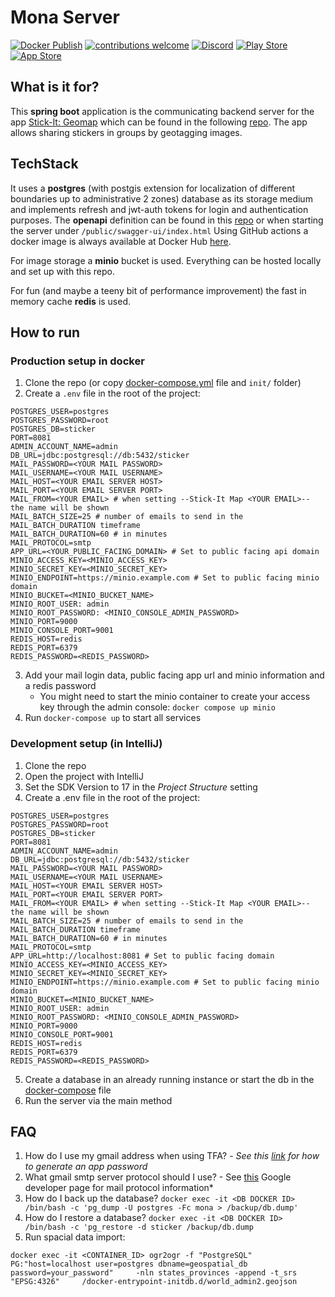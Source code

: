 # Mona Server

[![Docker Publish](https://github.com/lr101/MonaServer/actions/workflows/publish-docker.yml/badge.svg)](https://github.com/lr101/MonaServer/actions/workflows/publish-docker.yml)
[![contributions welcome](https://img.shields.io/badge/contributions-welcome-brightgreen.svg?style=flat)](https://github.com/lr101/stick-it/issues)
[![Discord](https://img.shields.io/badge/Discord-%235865F2.svg?style=for-the-badge&logo=discord&logoColor=white&style=flat)](https://discord.gg/ReMZ8j6S8X)
[![Play Store](https://img.shields.io/badge/Google_Play-414141?style=for-the-badge&logo=google-play&logoColor=white&style=flat)](https://play.google.com/store/apps/details?id=com.TheGermanApps.buff_lisa)
[![App Store](https://img.shields.io/badge/App_Store-0D96F6?style=for-the-badge&logo=app-store&logoColor=white&style=flat)](https://apps.apple.com/de/app/stick-it-geomap/id6446781455)


## What is it for?

This **spring boot** application is the communicating backend server for the app [Stick-It: Geomap](https://lr-projects.de/en/index.html) which can be found in the following [repo](https://github.com/lr101/stick-it).
The app allows sharing stickers in groups by geotagging images. 

## TechStack

It uses a **postgres** (with postgis extension for localization of different boundaries up to administrative 2 zones) database as its storage medium and implements refresh and jwt-auth tokens for login and authentication purposes. The **openapi** definition can be found in this [repo](https://github.com/lr101/MonaServerApi) or when starting the server under `/public/swagger-ui/index.html`
Using GitHub actions a docker image is always available at Docker Hub [here](https://hub.docker.com/repository/docker/lrprojects/stick-it-server/general).

For image storage a **minio** bucket is used. Everything can be hosted locally and set up with this repo.

For fun (and maybe a teeny bit of performance improvement) the fast in memory cache **redis** is used.

## How to run

### Production setup in docker

1. Clone the repo (or copy [docker-compose.yml](./docker-compose.yml) file and `init/` folder)
2. Create a `.env` file in the root of the project:

```dotenv
POSTGRES_USER=postgres
POSTGRES_PASSWORD=root
POSTGRES_DB=sticker
PORT=8081
ADMIN_ACCOUNT_NAME=admin
DB_URL=jdbc:postgresql://db:5432/sticker
MAIL_PASSWORD=<YOUR MAIL PASSWORD>
MAIL_USERNAME=<YOUR MAIL USERNAME>
MAIL_HOST=<YOUR EMAIL SERVER HOST>
MAIL_PORT=<YOUR EMAIL SERVER PORT>
MAIL_FROM=<YOUR EMAIL> # when setting --Stick-It Map <YOUR EMAIL>-- the name will be shown
MAIL_BATCH_SIZE=25 # number of emails to send in the MAIL_BATCH_DURATION timeframe
MAIL_BATCH_DURATION=60 # in minutes
MAIL_PROTOCOL=smtp
APP_URL=<YOUR_PUBLIC_FACING_DOMAIN> # Set to public facing api domain
MINIO_ACCESS_KEY=<MINIO_ACCESS_KEY>
MINIO_SECRET_KEY=<MINIO_SECRET_KEY>
MINIO_ENDPOINT=https://minio.example.com # Set to public facing minio domain
MINIO_BUCKET=<MINIO_BUCKET_NAME>
MINIO_ROOT_USER: admin
MINIO_ROOT_PASSWORD: <MINIO_CONSOLE_ADMIN_PASSWORD>
MINIO_PORT=9000
MINIO_CONSOLE_PORT=9001
REDIS_HOST=redis
REDIS_PORT=6379
REDIS_PASSWORD=<REDIS_PASSWORD>
```
3. Add your mail login data, public facing app url and minio information and a redis password
    - You might need to start the minio container to create your access key through the admin console: `docker compose up minio`
4. Run `docker-compose up` to  start all services


### Development setup (in IntelliJ)

1. Clone the repo
2. Open the project with IntelliJ
3. Set the SDK Version to 17 in the *Project Structure* setting
4. Create a .env file in the root of the project:
```dotenv
POSTGRES_USER=postgres
POSTGRES_PASSWORD=root
POSTGRES_DB=sticker
PORT=8081
ADMIN_ACCOUNT_NAME=admin
DB_URL=jdbc:postgresql://db:5432/sticker
MAIL_PASSWORD=<YOUR MAIL PASSWORD>
MAIL_USERNAME=<YOUR MAIL USERNAME>
MAIL_HOST=<YOUR EMAIL SERVER HOST>
MAIL_PORT=<YOUR EMAIL SERVER PORT>
MAIL_FROM=<YOUR EMAIL> # when setting --Stick-It Map <YOUR EMAIL>-- the name will be shown
MAIL_BATCH_SIZE=25 # number of emails to send in the MAIL_BATCH_DURATION timeframe
MAIL_BATCH_DURATION=60 # in minutes
MAIL_PROTOCOL=smtp
APP_URL=http://localhost:8081 # Set to public facing domain
MINIO_ACCESS_KEY=<MINIO_ACCESS_KEY>
MINIO_SECRET_KEY=<MINIO_SECRET_KEY>
MINIO_ENDPOINT=https://minio.example.com # Set to public facing minio domain
MINIO_BUCKET=<MINIO_BUCKET_NAME>
MINIO_ROOT_USER: admin
MINIO_ROOT_PASSWORD: <MINIO_CONSOLE_ADMIN_PASSWORD>
MINIO_PORT=9000
MINIO_CONSOLE_PORT=9001
REDIS_HOST=redis
REDIS_PORT=6379
REDIS_PASSWORD=<REDIS_PASSWORD>
```
5. Create a database in an already running instance or start the db in the [docker-compose](docker-compose.yml) file
6. Run the server via the main method

## FAQ

1. How do I use my gmail address when using TFA? - *See this [link](https://support.google.com/accounts/answer/185833?hl=en#zippy=) for how to generate an app password*
2. What gmail smtp server protocol should I use? - See [this](https://developers.google.com/gmail/imap/imap-smtp?hl=de) Google developer page for mail protocol information*
3. How do I back up the database? `docker exec -it <DB DOCKER ID> /bin/bash -c 'pg_dump -U postgres -Fc mona > /backup/db.dump'`
4. How do I restore a database? `docker exec -it <DB DOCKER ID> /bin/bash -c 'pg_restore -d sticker /backup/db.dump`
5. Run spacial data import:
```shell
docker exec -it <CONTAINER_ID> ogr2ogr -f "PostgreSQL" PG:"host=localhost user=postgres dbname=geospatial_db password=your_password"     -nln states_provinces -append -t_srs "EPSG:4326"     /docker-entrypoint-initdb.d/world_admin2.geojson
```
